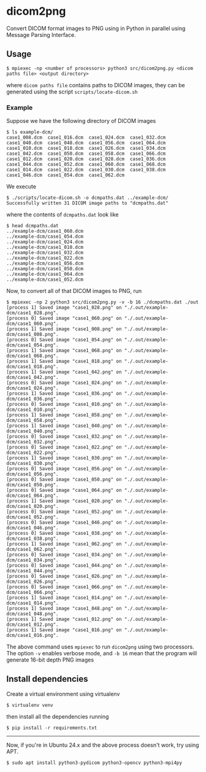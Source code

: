 # dicom2png
Convert DICOM format images to PNG using in Python in parallel using Message
Parsing Interface.

## Usage
```
$ mpiexec -np <number of processors> python3 src/dicom2png.py <dicom paths file> <output directory>
```
where `dicom paths file` contains paths to DICOM images, they can be generated
using the script `scripts/locate-dicom.sh`

### Example
Suppose we have the following directory of DICOM images
```
$ ls example-dcm/
case1_008.dcm  case1_016.dcm  case1_024.dcm  case1_032.dcm  case1_040.dcm  case1_048.dcm  case1_056.dcm  case1_064.dcm
case1_010.dcm  case1_018.dcm  case1_026.dcm  case1_034.dcm  case1_042.dcm  case1_050.dcm  case1_058.dcm  case1_066.dcm
case1_012.dcm  case1_020.dcm  case1_028.dcm  case1_036.dcm  case1_044.dcm  case1_052.dcm  case1_060.dcm  case1_068.dcm
case1_014.dcm  case1_022.dcm  case1_030.dcm  case1_038.dcm  case1_046.dcm  case1_054.dcm  case1_062.dcm
```

We execute
```
$ ./scripts/locate-dicom.sh -o dcmpaths.dat ../example-dcm/
Successfully written 31 DICOM image paths to "dcmpaths.dat"
```
where the contents of `dcmpaths.dat` look like
```
$ head dcmpaths.dat
../example-dcm/case1_060.dcm
../example-dcm/case1_054.dcm
../example-dcm/case1_024.dcm
../example-dcm/case1_010.dcm
../example-dcm/case1_032.dcm
../example-dcm/case1_022.dcm
../example-dcm/case1_056.dcm
../example-dcm/case1_050.dcm
../example-dcm/case1_064.dcm
../example-dcm/case1_052.dcm
```
Now, to convert all of that DICOM images to PNG, run
```
$ mpiexec -np 2 python3 src/dicom2png.py -v -b 16 ./dcmpaths.dat ./out
[process 1] Saved image "case1_028.png" on "./.out/example-dcm/case1_028.png".
[process 0] Saved image "case1_060.png" on "./.out/example-dcm/case1_060.png".
[process 1] Saved image "case1_008.png" on "./.out/example-dcm/case1_008.png".
[process 0] Saved image "case1_054.png" on "./.out/example-dcm/case1_054.png".
[process 1] Saved image "case1_068.png" on "./.out/example-dcm/case1_068.png".
[process 1] Saved image "case1_018.png" on "./.out/example-dcm/case1_018.png".
[process 1] Saved image "case1_042.png" on "./.out/example-dcm/case1_042.png".
[process 0] Saved image "case1_024.png" on "./.out/example-dcm/case1_024.png".
[process 1] Saved image "case1_036.png" on "./.out/example-dcm/case1_036.png".
[process 0] Saved image "case1_010.png" on "./.out/example-dcm/case1_010.png".
[process 1] Saved image "case1_058.png" on "./.out/example-dcm/case1_058.png".
[process 1] Saved image "case1_040.png" on "./.out/example-dcm/case1_040.png".
[process 0] Saved image "case1_032.png" on "./.out/example-dcm/case1_032.png".
[process 0] Saved image "case1_022.png" on "./.out/example-dcm/case1_022.png".
[process 1] Saved image "case1_030.png" on "./.out/example-dcm/case1_030.png".
[process 0] Saved image "case1_056.png" on "./.out/example-dcm/case1_056.png".
[process 0] Saved image "case1_050.png" on "./.out/example-dcm/case1_050.png".
[process 0] Saved image "case1_064.png" on "./.out/example-dcm/case1_064.png".
[process 1] Saved image "case1_020.png" on "./.out/example-dcm/case1_020.png".
[process 0] Saved image "case1_052.png" on "./.out/example-dcm/case1_052.png".
[process 0] Saved image "case1_046.png" on "./.out/example-dcm/case1_046.png".
[process 0] Saved image "case1_038.png" on "./.out/example-dcm/case1_038.png".
[process 1] Saved image "case1_062.png" on "./.out/example-dcm/case1_062.png".
[process 0] Saved image "case1_034.png" on "./.out/example-dcm/case1_034.png".
[process 0] Saved image "case1_044.png" on "./.out/example-dcm/case1_044.png".
[process 0] Saved image "case1_026.png" on "./.out/example-dcm/case1_026.png".
[process 0] Saved image "case1_066.png" on "./.out/example-dcm/case1_066.png".
[process 1] Saved image "case1_014.png" on "./.out/example-dcm/case1_014.png".
[process 1] Saved image "case1_048.png" on "./.out/example-dcm/case1_048.png".
[process 1] Saved image "case1_012.png" on "./.out/example-dcm/case1_012.png".
[process 1] Saved image "case1_016.png" on "./.out/example-dcm/case1_016.png".
```
The above command uses `mpiexec` to run `dicom2png` using two processors. The
option `-v` enables verbose mode, and `-b 16` mean that the program will generate
16-bit depth PNG images

## Install dependencies
Create a virtual environment using virtualenv
```
$ virtualenv venv
```
then install all the dependencies running
```
$ pip install -r requirements.txt
```
---
Now, if you're in Ubuntu 24.x and the above process doesn't work, try
using APT.
```
$ sudo apt install python3-pydicom python3-opencv python3-mpi4py
```
